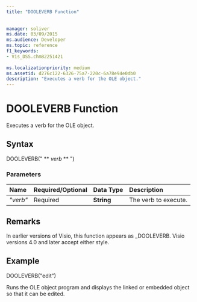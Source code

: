 ```yaml
---
title: "DOOLEVERB Function"
 
 
manager: soliver
ms.date: 03/09/2015
ms.audience: Developer
ms.topic: reference
f1_keywords:
- Vis_DSS.chm82251421
 
ms.localizationpriority: medium
ms.assetid: d276c122-6326-75a7-220c-6a78e94e0db0
description: "Executes a verb for the OLE object."
---
```


# DOOLEVERB Function

Executes a verb for the OLE object.
  
## Syntax

DOOLEVERB(" ** *verb* ** ") 
  
### Parameters

|**Name**|**Required/Optional**|**Data Type**|**Description**|
|:-----|:-----|:-----|:-----|
| _"verb"_ <br/> |Required  <br/> |**String** <br/> |The verb to execute. |
   
## Remarks

In earlier versions of Visio, this function appears as _DOOLEVERB. Visio versions 4.0 and later accept either style. 
  
## Example

DOOLEVERB("edit")
  
Runs the OLE object program and displays the linked or embedded object so that it can be edited.
  

